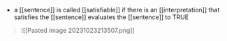 - a [[sentence]] is called [[satisfiable]] if there is an [[interpretation]] that satisfies the [[sentence]]
		evaluates the [[sentence]] to TRUE
> ![[Pasted image 20231023213507.png]]

